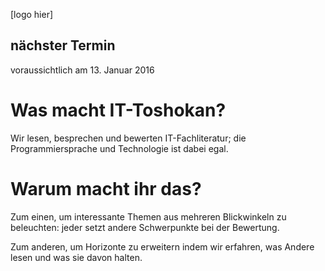 [logo hier]

## nächster Termin

voraussichtlich am 13. Januar 2016

# Was macht IT-Toshokan?

Wir lesen, besprechen und bewerten IT-Fachliteratur; die Programmiersprache und Technologie ist dabei egal.

# Warum macht ihr das?

Zum einen, um interessante Themen aus mehreren Blickwinkeln zu beleuchten: jeder setzt andere Schwerpunkte bei der Bewertung.

Zum anderen, um Horizonte zu erweitern indem wir erfahren, was Andere lesen und was sie davon halten.




